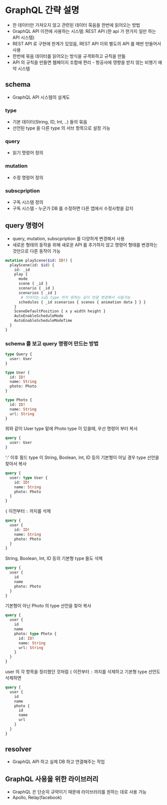 # GraphQL 간략 설명
* 한 데이터만 가져오지 않고 관련된 데이터 묶음을 한번에 읽어오는 방법
* GraphQL API 이전에 사용하는 시스템: REST API (한 api 가 한가지 일만 하는 API 시스템)
* REST API 로 구현에 한계가 있었음, REST API 이외 별도의 API 를 매번 만들어서 사용
* 한번에 묶음 데이터를 읽어오는 방식을 규격화하고 규칙을 만듦
* API 의 규칙을 만들면 웹페이지 조합에 편리 - 항공사에 영향을 받지 않는 비행기 예약 시스템

## schema
* GraphQL API 시스템의 설계도
### type
* 기본 데이터(String, ID, Int, ..) 들의 묶음
* 선언된 type 을 다른 type 의 서브 항목으로 설정 가능
### query
* 읽기 명령어 정의
### mutation
* 수정 명령어 정의
### subscpription
* 구독 시스템 정의
* 구독 시스템 - 누군가 DB 를 수정하면 다른 앱에서 수정사항을 감지

## query 명령어
* query, mutation, subscpription 를 다양하게 변경해서 사용
* 새로운 형태의 동작을 위해 새로운 API 를 추가하지 않고 명령어 형태를 변경하는 것만으로 다른 동작이 가능

```graphql
mutation playScene($id: ID!) {
  playScene(id: $id) {
    id: _id
    play {
      mode
      scene { _id }
      scenario { _id }
      scenarios { _id }
       # 이어지는 sub type 까지 원하는 깊이 만큼 변경해서 사용가능
      schedules { _id scenarios { scenes { animation data } } }
    }
    SceneDefaultPosition { x y width height }
    AutoEnableScheduleMode
    AutoEnableScheduleModeTime
  }
}
```

### schema 를 보고 query 명령어 만드는 방법
```graphql
type Query {
  user: User
}

type User {
  id: ID!
  name: String
  photo: Photo
}

type Photo {
  id: ID!
  name: String
  url: String
}
```

위와 같이 User type 밑에 Photo type 이 있을때, 우선 명령어 부터 복사

```graphql
query {
  user: User
}
```

':' 이후 필드 type 이 String, Boolean, Int, ID 등의 기본형이 아닐 경우 type 선언을 찾아서 복사

```graphql
query {
  user: type User {
    id: ID!
    name: String
    photo: Photo
  }
}
```

`{` 이전부터 `:` 까지를 삭제

```graphql
query {
  user {
    id: ID!
    name: String
    photo: Photo
  }
}
```

String, Boolean, Int, ID 등의 기본형 type 들도 삭제

```graphql
query {
  user {
    id
    name
    photo: Photo
  }
}
```

기본형이 아닌 Photo 의 type 선언을 찾아 복사

```graphql
query {
  user {
    id
    name
    photo: type Photo {
      id: ID!
      name: String
      url: String
    }
  }
}
```

user 의 각 항목을 정리했던 것처럼 `{` 이전부터 `:` 까지를 삭제하고 기본형 type 선언도 삭제하면 

```graphql
query {
  user {
    id
    name
    photo {
      id
      name
      url
    }
  }
}
```

## resolver
* GraphQL API 하고 실제 DB 하고 연결해주는 작업

## GraphQL 사용을 위한 라이브러리
* GraphQL 은 단순히 규약이기 때문에 라이브러리를 원하는 데로 사용 가능
* Apollo, Relay(facebook)
